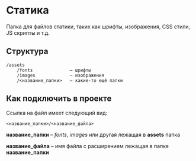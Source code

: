 # Cтатика

Папка для файлов статики, таких как шрифты, изображения, CSS стили, JS скрипты и т.д.

## Структура
```
/assets
    /fonts              – шрифты
    /images             – изображения
    /<название_папки>   – какие-то ещё папки
```

## Как подключить в проекте

Ссылка на файл имеет следующий вид:
```
<название_папки>/<название_файла>
```

**название_папки** – *fonts*, *images* или другая лежащая в **assets** папка

**название_файла** – имя файла с расширением лежащая в папке **название_папки**
